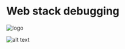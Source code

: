 # Web stack debugging

![logo](https://s3.amazonaws.com/alx-intranet.hbtn.io/uploads/medias/2020/9/45dffb0b1da8dc2ce47e340d7f88b05652c0f486.png?X-Amz-Algorithm=AWS4-HMAC-SHA256&X-Amz-Credential=AKIARDDGGGOUSBVO6H7D%2F20231003%2Fus-east-1%2Fs3%2Faws4_request&X-Amz-Date=20231003T220107Z&X-Amz-Expires=86400&X-Amz-SignedHeaders=host&X-Amz-Signature=12b19b96954c39ab360fba19bfc59eebfcf6a3934a9914f68a0ff1492400e34b)



![alt text](https://s3.amazonaws.com/intranet-projects-files/holbertonschool-sysadmin_devops/271/B4eeypV.jpg)
